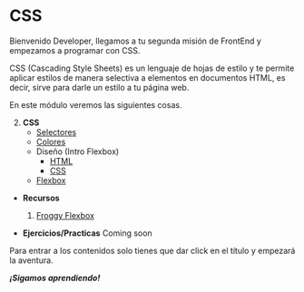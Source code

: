 # CSS

Bienvenido Developer, llegamos a tu segunda misión de FrontEnd y empezamos a programar con CSS.

CSS (Cascading Style Sheets) es un lenguaje de hojas de estilo y te permite aplicar estilos de manera selectiva a elementos en documentos HTML, es decir, sirve para darle un estilo a tu página web. 

En este módulo veremos las siguientes cosas.

2. **CSS**
    - [Selectores](./programas/selectores.html)
    - [Colores](./programas/colores.html)
    - Diseño (Intro Flexbox)
        - [HTML](./programas/practicaCSS.html)
        - [CSS](./programas/styleCSS.css)
    - [Flexbox](./programas/flexbox.html)

* **Recursos**
	1. [Froggy Flexbox](https://flexboxfroggy.com/)

* **Ejercicios/Practicas**
Coming soon

Para entrar a los contenidos solo tienes que dar click en el título y empezará la aventura.

***¡Sigamos aprendiendo!***

